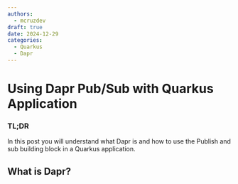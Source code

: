 ```yaml
---
authors:
  - mcruzdev
draft: true 
date: 2024-12-29
categories:
  - Quarkus
  - Dapr
---
```


# Using Dapr Pub/Sub with Quarkus Application

### TL;DR

In this post you will understand what Dapr is and how to use the Publish and sub building block in a Quarkus application.

## What is Dapr?

<!-- more -->


